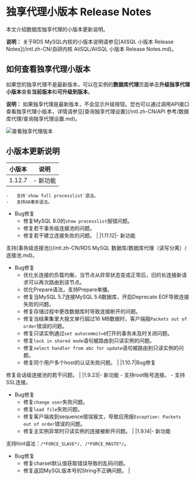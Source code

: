 # 独享代理小版本 Release Notes

本文介绍数据库独享代理的小版本更新说明。

**说明：** 关于RDS MySQL内核的小版本说明请参见[AliSQL 小版本 Release Notes](/intl.zh-CN/自研内核 AliSQL/AliSQL 小版本 Release Notes.md)。

## 如何查看独享代理小版本

如果您的独享代理不是最新版本，可以在实例的**数据库代理**页面单击**升级独享代理小版本**查看**当前版本**和**可升级到版本**。

**说明：** 如果独享代理是最新版本，不会显示升级按钮。您也可以通过调用API接口查看独享代理小版本，详情请参见[查询独享代理设置](/intl.zh-CN/API 参考/数据库代理/查询独享代理设置.md)。

![查看独享代理版本](https://static-aliyun-doc.oss-cn-hangzhou.aliyuncs.com/assets/img/zh-CN/1416182061/p173582.png)

## 小版本更新说明

|小版本|说明|
|---|--|
|1.12.7|-   新功能
    -   支持`show full processlist`语法。
    -   支持XA事务语法。
-   Bug修复
    -   修复MySQL 8.0的`show processlist`报错问题。
    -   修复若干事务级连接池的问题。
    -   修复若干建立连接失败的问题。 |
|1.11.12|-   新功能

支持[事务级连接池](/intl.zh-CN/RDS MySQL 数据库/数据库代理（读写分离）/连接池.md)。

-   Bug修复
    -   优化长连接的负载均衡，当节点从异常状态变成正常后，旧的长连接新请求可以再次路由到该节点。
    -   优化Prepare语法，支持Prepare单播。
    -   修复当MySQL 5.7连接MySQL 5.6数据库，开启Deprecate EOF导致连接失败的问题。
    -   修复存储过程中更改数据库时导致连接断开的问题。
    -   修复当结果集里大报文单行超过16 MB数据时，客户端报`Packets out of order`错误的问题。
    -   修复只读实例通过`set autocommit=0`打开的事务未及时关闭问题。
    -   修复`lock in shared mode`语句被路由到只读实例的问题。
    -   修复`select handler from abc for update`语句被路由到只读实例的问题。
    -   修复同个用户多个host的认证失败问题。 |
|1.10.7|Bug修复

修复会话级连接池的若干问题。 |
|1.9.23|-   新功能
    -   支持root账号连接。
    -   支持SSL连接。
-   Bug修复
    -   修复`change user`失败问题。
    -   修复`load file`失败问题。
    -   修复客户端收到sequence错误报文，导致应用报`Exception: Packets out of order`错误的问题。
    -   修复主实例异常时只读实例的连接被断开问题。 |
|1.9.14|-   新功能

支持hint语法：`/*FORCE_SLAVE*/, /*FORCE_MASTE*/`。

-   Bug修复
    -   修复charset默认值获取错误导致的乱码问题。
    -   修复返回MySQL版本号的String不正确问题。 |

